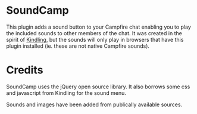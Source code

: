 SoundCamp
=========

This plugin adds a sound button to your Campfire chat enabling
you to play the included sounds to other members of the chat.
It was created in the spirit of
[Kindling](https://chrome.google.com/webstore/detail/abnakpmgckdkcpgbcejajjbllagggcif),
but the sounds will only play in browsers that have this plugin
installed (ie. these are not native Campfire sounds).

Credits
=======

SoundCamp uses the jQuery open source library. It also borrows
some css and javascript from Kindling for the sound menu.

Sounds and images have been added from publically available
sources.
